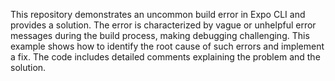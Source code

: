 This repository demonstrates an uncommon build error in Expo CLI and provides a solution.  The error is characterized by vague or unhelpful error messages during the build process, making debugging challenging. This example shows how to identify the root cause of such errors and implement a fix. The code includes detailed comments explaining the problem and the solution.